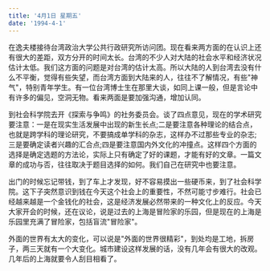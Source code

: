 ```yaml
---
title: '4月1日 星期五'
date: '1994-4-1'
---
```


在逸夫楼接待台湾政治大学公共行政研究所访问团。现在看来两方面的在认识上还有很大的差距，双方分开的时间太长。台湾的不少人对大陆的社会水平和经济状况估计太低。我们这方面的问题是对台湾的估计太高。所以大陆的人到台湾去没有什么不平衡，觉得有些失望，而台湾方面到大陆来的人，往往不了解情况，有些"神气"，特别青年学生。有一位台湾博士生在那里大谈，如同上课一般，但是言论中有许多的偏见，空洞无物。看来两面是要加强沟通，增加认同。

到社会科学院去开《探索与争鸣》的社务委员会。谈了四点意见，现在的学术研究要注意：一是在现实生活发展中出现的新生长点;二是要注意各种理论的结合点，也就是跨学科的理论研究，不要搞成单学科的杂志，这样办不过那些专业的杂志;三是要确定读者兴趣的汇合点;四是要注意国内外文化的冲撞点。这样四个方面的选择是确定选题的方法论，实际上只有确定了好的课题，才能有好的文章。一篇文章的成功与否，往往取决于题目选择的如何。我们自己在研究中也要注意。

出门的时候忘记带钱，到了车上才发现，好不容易摸出一些硬币来，到了社会科学院。这下子突然意识到钱在今天这个社会上的重要性，不然可能寸步难行。社会已经越来越是一个金钱化的社会，这是经济发展必然带来的一种文化上的反应。今天大家开会的时候，还在议论，说是过去的上海是冒险家的乐园，但是现在的上海是乐园里充满了冒险家，包括盲流"冒险家"。

外面的世界有太大的变化，可以说是"外面的世界很精彩"，到处均是工地，拆房子，两三天就有一个大变化。城市建设这样发展的话，没有几年会有很大的改观。几年后的上海就要令人刮目相看了。

